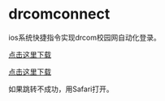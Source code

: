 # drcomconnect
ios系统快捷指令实现drcom校园网自动化登录。

[点击这里下载](https://www.icloud.com/shortcuts/e3b3505d7b03419d88653f195b2c36df)

[点击这里下载](workflow://shortcuts/e3b3505d7b03419d88653f195b2c36df)

如果跳转不成功，用Safari打开。

